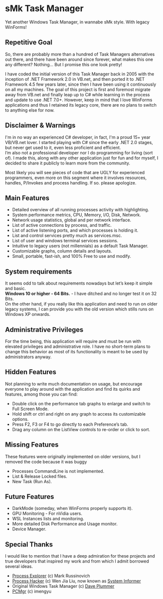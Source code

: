 # sMk Task Manager

Yet another Windows Task Manager, in wannabe sMk style. With legacy WinForms!

## Repetitive Goal

So, there are probably more than a hundred of Task Managers alternatives out there, and there have been around since forever, what makes this one any different? Nothing... But I promise this one look pretty!

I have coded the initial version of this Task Manager back in 2005 with the inception of .NET Framework 2.0 in VB.net, and then ported it to .NET Framework 4.5 few years later, since then I have been using it continuously on all my machines. The goal of this project is first and foremost migrate away from VB.net and finally leap up to C# while learning in the process and update to use .NET 7.0+. However, keep in mind that I love WinForms applications and thus I retained its legacy core, there are no plans to switch to anything else for now.

## Disclaimer & Warnings

I'm in no way an experienced C# developer, in fact, I'm a proud 15+ year VB/VB.net lover.  I started playing with C# since the early .NET 2.0 stages, but never get used to it, even less proficient and efficient.  
I’m also not a professional developer nor I do programming for living (sort of).  I made this, along with any other application just for fun and for myself, I decided to share it publicly to learn more from the community.

Most likely you will see pieces of code that are UGLY for experienced programmers, even more on this segment where it involves resources, handles, P/Invokes and process handling. If so. please apologize.

## Main Features

+ Detailed overview of all running processes activity with highlighting.
+ System performance metrics, CPU, Memory, I/O, Disk, Network.
+ Network usage statistics, global and per network interface.
+ List of active connections by process, and traffic.
+ List of active listening ports, and which processes is holding it.
+ List and control services pretty much as services.msc.
+ List of user and windows terminal services sessions.
+ Intuitive to legacy users (not millennials) as a default Task Manager.
+ Customizable graphs, column details and layouts.
+ Small, portable, fast-ish, and 100% Free to use and modify.

## System requirements

It seems odd to talk about requirements nowadays but let’s keep it simple and basic.  
**Windows 10 or higher - 64 Bits.** - I have ditched and no longer test it on 32 Bits.  
On the other hand, if you really like this application and need to run on older legacy systems, I can provide you with the old version which stills runs on Windows XP onwards.

## Administrative Privileges

For the time being, this application will require and must be run with elevated privileges and administrative role. I have no short-term plans to change this behavior as most of its functionality is meant to be used by administrators anyway.

## Hidden Features

Not planning to write much documentation on usage, but encourage everyone to play around with the application and find its quirks and features, among those you can find:

+ Double click on the performance tab graphs to enlarge and switch to Full Screen Mode.
+ Hold shift or ctrl and right on any graph to access its customizable options.
+ Press F2, F3 or F4 to go directly to each Preference’s tab.
+ Drag any column on the ListView controls to re-order or click to sort.

## Missing Features

These features were originally implemented on older versions, but I removed the code because it was buggy

+ Processes CommandLine is not implemented.
+ List & Release Locked files.
+ New Task (Run As).

## Future Features

+ DarkMode (someday, when WinForms properly supports it).
+ GPU Monitoring - For nVidia users.
+ WSL Instances lists and monitoring.
+ More detailed Disk Performance and Usage monitor.
+ Device Manager.

## Special Thanks

I would like to mention that I have a deep admiration for these projects and true developers that inspired my work and from which I admit borrowed several ideas.

+ [Process Explorer](https://learn.microsoft.com/en-us/sysinternals/downloads/process-explorer) (c) Mark Russinovich
+ [Process Hacker](https://processhacker.sourceforge.io/) (c) Wen Jia Liu, now known as [System Informer](https://github.com/winsiderss/systeminformer)
+ Original Windows Task Manager (c) [Dave Plummer](https://www.youtube.com/c/DavesGarage)
+ [PCMgr](https://github.com/imengyu/PCMgr) (c) imengyu
